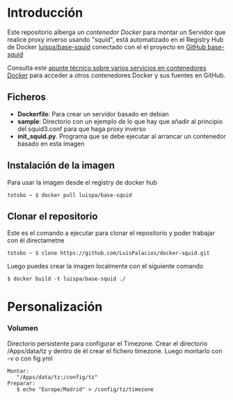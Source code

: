 # Introducción

Este repositorio alberga un *contenedor Docker* para montar un Servidor que realice proxy inverso usando "squid", está automatizado en el Registry Hub de Docker [luispa/base-squid](https://registry.hub.docker.com/u/luispa/base-squid/) conectado con el el proyecto en [GitHub base-squid](https://github.com/LuisPalacios/base-squid)

Consulta este [apunte técnico sobre varios servicios en contenedores Docker](http://www.luispa.com/?p=172) para acceder a otros contenedores Docker y sus fuentes en GitHub.

## Ficheros

* **Dockerfile**: Para crear un servidor basado en debian
* **sample**: Directorio con un ejemplo de lo que hay que añadir al principio del squid3.conf para que haga proxy inverso
* **init_squid.py**. Programa que se debe ejecutar al arrancar un contenedor basado en esta imagen

## Instalación de la imagen

Para usar la imagen desde el registry de docker hub

    totobo ~ $ docker pull luispa/base-squid


## Clonar el repositorio

Este es el comando a ejecutar para clonar el repositorio y poder trabajar con él directametne

    totobo ~ $ clone https://github.com/LuisPalacios/docker-squid.git

Luego puedes crear la imagen localmente con el siguiente comando

    $ docker build -t luispa/base-squid ./

# Personalización

### Volumen


Directorio persistente para configurar el Timezone. Crear el directorio /Apps/data/tz y dentro de él crear el fichero timezone. Luego montarlo con -v o con fig.yml

    Montar:
       "/Apps/data/tz:/config/tz"  
    Preparar: 
       $ echo "Europe/Madrid" > /config/tz/timezone


